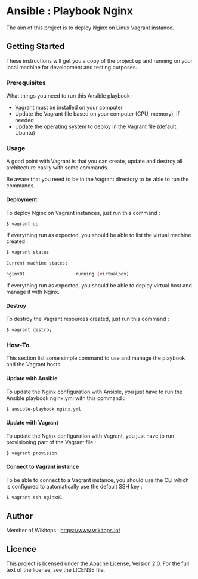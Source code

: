 # Ansible : Playbook Nginx

The aim of this project is to deploy Nginx on Linux Vagrant instance.

## Getting Started

These instructions will get you a copy of the project up and running on your local machine for development and testing purposes.

### Prerequisites

What things you need to run this Ansible playbook :

*   [Vagrant](https://www.vagrantup.com/docs/installation/) must be installed on your computer
*   Update the Vagrant file based on your computer (CPU, memory), if needed
*   Update the operating system to deploy in the Vagrant file (default: Ubuntu)

### Usage

A good point with Vagrant is that you can create, update and destroy all architecture easily with some commands.

Be aware that you need to be in the Vagrant directory to be able to run the commands.

#### Deployment

To deploy Nginx on Vagrant instances, just run this command :

```bash
$ vagrant up
```

If everything run as expected, you should be able to list the virtual machine created :

```bash
$ vagrant status

Current machine states:

nginx01                   running (virtualbox)
```

If everything run as expected, you should be able to deploy virtual host and manage it with Nginx.

#### Destroy

To destroy the Vagrant resources created, just run this command :

```bash
$ vagrant destroy
```

### How-To

This section list some simple command to use and manage the playbook and the Vagrant hosts.

#### Update with Ansible

To update the Nginx configuration with Ansible, you just have to run the Ansible playbook nginx.yml with this command :

```bash
$ ansible-playbook nginx.yml
```

#### Update with Vagrant

To update the Nginx configuration with Vagrant, you just have to run provisioning part of the Vagrant file :

```bash
$ vagrant provision
```

#### Connect to Vagrant instance

To be able to connect to a Vagrant instance, you should use the CLI which is configured to automatically use the default SSH key :

```bash
$ vagrant ssh nginx01
```

## Author

Member of Wikitops : https://www.wikitops.io/

## Licence

This project is licensed under the Apache License, Version 2.0. For the full text of the license, see the LICENSE file.
